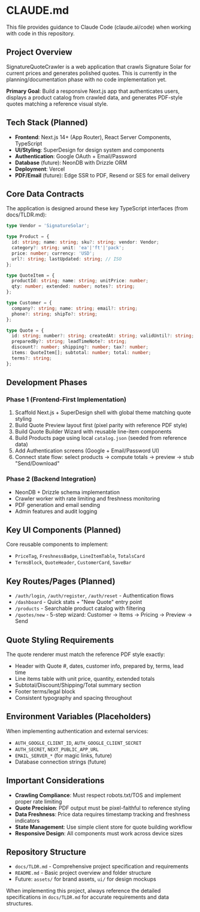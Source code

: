 # CLAUDE.md

This file provides guidance to Claude Code (claude.ai/code) when working with code in this repository.

## Project Overview

SignatureQuoteCrawler is a web application that crawls Signature Solar for current prices and generates polished quotes. This is currently in the planning/documentation phase with no code implementation yet.

**Primary Goal**: Build a responsive Next.js app that authenticates users, displays a product catalog from crawled data, and generates PDF-style quotes matching a reference visual style.

## Tech Stack (Planned)

- **Frontend**: Next.js 14+ (App Router), React Server Components, TypeScript
- **UI/Styling**: SuperDesign for design system and components  
- **Authentication**: Google OAuth + Email/Password
- **Database** (future): NeonDB with Drizzle ORM
- **Deployment**: Vercel
- **PDF/Email** (future): Edge SSR to PDF, Resend or SES for email delivery

## Core Data Contracts

The application is designed around these key TypeScript interfaces (from docs/TLDR.md):

```ts
type Vendor = 'SignatureSolar';

type Product = {
  id: string; name: string; sku?: string; vendor: Vendor;
  category?: string; unit: 'ea'|'ft'|'pack';
  price: number; currency: 'USD';
  url?: string; lastUpdated: string; // ISO
};

type QuoteItem = { 
  productId: string; name: string; unitPrice: number; 
  qty: number; extended: number; notes?: string; 
};

type Customer = { 
  company?: string; name: string; email?: string; 
  phone?: string; shipTo?: string; 
};

type Quote = {
  id: string; number?: string; createdAt: string; validUntil?: string;
  preparedBy?: string; leadTimeNote?: string; 
  discount?: number; shipping?: number; tax?: number;
  items: QuoteItem[]; subtotal: number; total: number; 
  terms?: string;
};
```

## Development Phases

### Phase 1 (Frontend-First Implementation)
1. Scaffold Next.js + SuperDesign shell with global theme matching quote styling
2. Build Quote Preview layout first (pixel parity with reference PDF style)
3. Build Quote Builder Wizard with reusable line-item components
4. Build Products page using local `catalog.json` (seeded from reference data)
5. Add Authentication screens (Google + Email/Password UI)
6. Connect state flow: select products → compute totals → preview → stub "Send/Download"

### Phase 2 (Backend Integration)
- NeonDB + Drizzle schema implementation
- Crawler worker with rate limiting and freshness monitoring
- PDF generation and email sending
- Admin features and audit logging

## Key UI Components (Planned)

Core reusable components to implement:
- `PriceTag`, `FreshnessBadge`, `LineItemTable`, `TotalsCard` 
- `TermsBlock`, `QuoteHeader`, `CustomerCard`, `SaveBar`

## Key Routes/Pages (Planned)

- `/auth/login`, `/auth/register`, `/auth/reset` - Authentication flows
- `/dashboard` - Quick stats + "New Quote" entry point
- `/products` - Searchable product catalog with filtering
- `/quotes/new` - 5-step wizard: Customer → Items → Pricing → Preview → Send

## Quote Styling Requirements

The quote renderer must match the reference PDF style exactly:
- Header with Quote #, dates, customer info, prepared by, terms, lead time
- Line items table with unit price, quantity, extended totals
- Subtotal/Discount/Shipping/Total summary section  
- Footer terms/legal block
- Consistent typography and spacing throughout

## Environment Variables (Placeholders)

When implementing authentication and external services:
- `AUTH_GOOGLE_CLIENT_ID`, `AUTH_GOOGLE_CLIENT_SECRET`
- `AUTH_SECRET`, `NEXT_PUBLIC_APP_URL`
- `EMAIL_SERVER_*` (for magic links, future)
- Database connection strings (future)

## Important Considerations

- **Crawling Compliance**: Must respect robots.txt/TOS and implement proper rate limiting
- **Quote Precision**: PDF output must be pixel-faithful to reference styling
- **Data Freshness**: Price data requires timestamp tracking and freshness indicators
- **State Management**: Use simple client store for quote building workflow
- **Responsive Design**: All components must work across device sizes

## Repository Structure

- `docs/TLDR.md` - Comprehensive project specification and requirements
- `README.md` - Basic project overview and folder structure
- Future: `assets/` for brand assets, `ui/` for design mockups

When implementing this project, always reference the detailed specifications in `docs/TLDR.md` for accurate requirements and data structures.